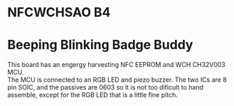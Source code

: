 # NFCWCHSAO B4
# Beeping Blinking Badge Buddy

This board has an engergy harvesting NFC EEPROM and WCH CH32V003 MCU.  
The MCU is connected to an RGB LED and piezo buzzer.
The two ICs are 8 pin SOIC, and the passives are 0603 so it is not too dificult to hand assemble, except for the RGB LED that is a little fine pitch.